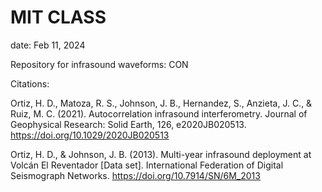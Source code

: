 # MIT CLASS
date: Feb 11, 2024

Repository for infrasound waveforms: CON

Citations:

Ortiz, H. D., Matoza, R. S., Johnson, J. B., Hernandez, S., Anzieta, J. C., & Ruiz, M. C. (2021). Autocorrelation infrasound interferometry. Journal of Geophysical Research: Solid Earth, 126, e2020JB020513. https://doi.org/10.1029/2020JB020513

Ortiz, H. D., & Johnson, J. B. (2013). Multi-year infrasound deployment at Volcán El Reventador [Data set]. International Federation of Digital Seismograph Networks. https://doi.org/10.7914/SN/6M_2013




